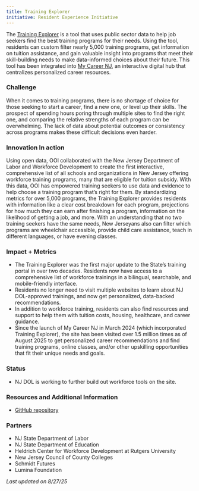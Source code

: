 ```yaml
---
title: Training Explorer
initiative: Resident Experience Initiative
---
```


The [Training Explorer](https://mycareer.nj.gov/training) is a tool that uses public sector data to help job seekers find the best training programs for their needs. Using the tool, residents can custom filter nearly 5,000 training programs, get information on tuition assistance, and gain valuable insight into programs that meet their skill-building needs to make data-informed choices about their future. This tool has been integrated into [My Career NJ](https://mycareer.nj.gov/), an interactive digital hub that centralizes personalized career resources. 

### Challenge

When it comes to training programs, there is no shortage of choice for those seeking to start a career, find a new one, or level up their skills. The prospect of spending hours poring through multiple sites to find the right one, and comparing the relative strengths of each program can be overwhelming. The lack of data about potential outcomes or consistency across programs makes these difficult decisions even harder.

### Innovation In action

Using open data, OOI collaborated with the New Jersey Department of Labor and Workforce Development to create the first interactive, comprehensive list of all schools and organizations in New Jersey offering workforce training programs, many that are eligible for tuition subsidy. With this data, OOI has empowered training seekers to use data and evidence to help choose a training program that’s right for them. By standardizing metrics for over 5,000 programs, the Training Explorer provides residents with information like a clear cost breakdown for each program, projections for how much they can earn after finishing a program, information on the likelihood of getting a job, and more. With an understanding that no two training seekers have the same needs, New Jerseyans also can filter which programs are wheelchair accessible, provide child care assistance, teach in different languages, or have evening classes.

### Impact \+ Metrics

* The Training Explorer was the first major update to the State’s training portal in over two decades. Residents now have access to a comprehensive list of workforce trainings in a bilingual, searchable, and mobile-friendly interface.  
* Residents no longer need to visit multiple websites to learn about NJ DOL-approved trainings, and now get personalized, data-backed recommendations.  
* In addition to workforce training, residents can also find resources and support to help them with tuition costs, housing, healthcare, and career guidance.  
* Since the launch of My Career NJ in March 2024 (which incorporated Training Explorer), the site has been visited over 1.5 million times as of August 2025 to get personalized career recommendations and find training programs, online classes, and/or other upskilling opportunities that fit their unique needs and goals. 

### Status

* NJ DOL is working to further build out workforce tools on the site. 

### Resources and Additional Information

* [GitHub repository](https://github.com/newjersey/d4ad)

### Partners

* NJ State Department of Labor  
* NJ State Department of Education  
* Heldrich Center for Workforce Development at Rutgers University  
* New Jersey Council of County Colleges  
* Schmidt Futures  
* Lumina Foundation

*Last updated on 8/27/25*
